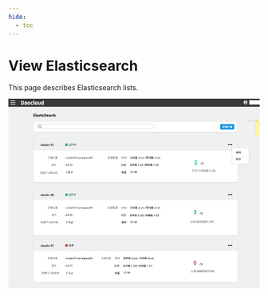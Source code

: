 ```yaml
---
hide:
  - toc
---
```


# View Elasticsearch

This page describes Elasticsearch lists.

![list](../images/list.png)